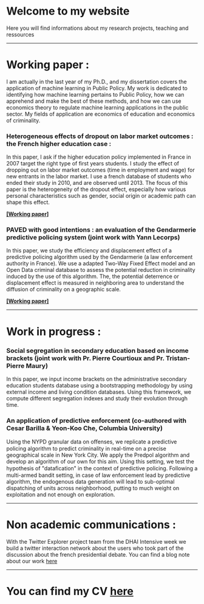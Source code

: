 # Welcome to my website

Here you will find informations about my research projects, teaching and ressources

---

# Working paper :

I am actually in the last year of my Ph.D., and my dissertation covers the application of machine learning in Public Policy. My work is dedicated to identifying how machine learning pertains to Public Policy, how we can apprehend and make the best of these methods, and how we can use economics theory to regulate machine learning applications in the public sector. My fields of application are economics of education and economics of criminality. 

### Heterogeneous effects of dropout on labor market outcomes : the French higher education case : 

In this paper, I ask if the higher education policy implemented in France in 2007 target the right type of first years students. I study the effect of dropping out on labor market outcomes (time in employment and wage) for new entrants in the labor market. I use a french database of students who ended their study in 2010, and are observed until 2013. The focus of this paper is the heterogeneity of the dropout effect, especially how various personal characteristics such as gender, social origin or academic path can shape this effect. 

[**[Working paper]**](https://raw.githubusercontent.com/GaspardTissandier/GaspardTissandier.github.io/main/research/Heterogeneous_effect_dropout_policy_Gaspard_Tissandier.pdf?raw=true)


### PAVED with good intentions : an evaluation of the Gendarmerie predictive policing system (joint work with Yann Lecorps) 

In this paper, we study the efficiency and displacement effect of a predictive policing algorithm used by the Gendarmerie (a law enforcement authority in France). We use a adapted Two-Way Fixed Effect model and an Open Data criminal database to assess the potential reduction in criminality induced by the use of this algorithm. The, the potential deterrence or displacement effect is measured in neighboring area to understand the diffusion of criminality on a geographic scale. 

[**[Working paper]**](http://ssrn.com/abstract=4314831)

---

# Work in progress :

### Social segregation in secondary education based on income brackets (joint work with Pr. Pierre Courtioux and Pr. Tristan-Pierre Maury)

In this paper, we input income brackets on the administrative secondary education students database using a bootstrapping methodology by using external income and living condition databases. Using this framework, we compute different segregation indexes and study their evolution through time. 

### An application of predictive enforcement (co-authored with Cesar Barilla & Yeon-Koo Che, Columbia University)

Using the NYPD granular data on oﬀenses, we replicate a predictive policing algorithm to predict criminality in real-time on a precise geographical scale in New York City. We apply the Predpol algorithm and develop an algorithm of our own for this aim. Using this setting, we test the hypothesis of "dataﬁcation" in the context of predictive policing. Following a multi-armed bandit setting, in case of law enforcement lead by predictive algorithm, the endogenous data generation will lead to sub-optimal dispatching of units across neighborhood, putting to much weight on exploitation and not enough on exploration.


---

# Non academic communications :

With the Twitter Explorer project team from the DHAI Intensive week we build a twitter interaction network about the users who took part of the discussion about the french presidential debate. You can find a blog note about our work [here](https://blog.twitterexplorer.org/post/debatmacronlepen/)

---

# You can find my CV [here](https://github.com/GaspardTissandier/GaspardTissandier.github.io/blob/main/cv/Gaspard_Tissandier_Resume_2p.pdf?raw=true)

